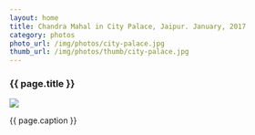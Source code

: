 ```yaml
---
layout: home
title: Chandra Mahal in City Palace, Jaipur. January, 2017
category: photos
photo_url: /img/photos/city-palace.jpg
thumb_url: /img/photos/thumb/city-palace.jpg
---
```


<div>
  <h3>{{ page.title }}</h3>
  <img src="{{ page.photo_url }}" style="max-width: 100%;"/>
  <p>{{ page.caption }}</p>
</div>